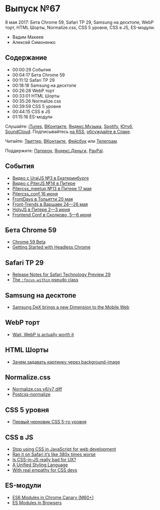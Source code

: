 # Выпуск №67

8 мая 2017: Бета Chrome 59, Safari TP 29, Samsung на десктопе, WebP торт, HTML Шорты, Normalize.css, CSS 5 уровня, CSS в JS, ES-модули.

- Вадим Макеев
- Алексей Симоненко

## Содержание

- 00:00:29 События
- 00:04:17 Бета Chrome 59
- 00:11:12 Safari TP 29
- 00:18:18 Samsung на десктопе
- 00:26:28 WebP торт
- 00:33:01 HTML Шорты
- 00:35:26 Normalize.css
- 00:39:59 CSS 5 уровня
- 00:44:15 CSS в JS
- 01:15:16 ES-модули

Слушайте: [iTunes](https://itunes.apple.com/podcast/id1080500016), [ВКонтакте](https://vk.com/podcasts-32017543), [Яндекс.Музыка](https://music.yandex.ru/album/6245956), [Spotify](https://open.spotify.com/show/3rzAcADjpBpXt73L0epTjV), [Ютуб](https://www.youtube.com/playlist?list=PLMBnwIwFEFHcwuevhsNXkFTcadeX5R1Go), [SoundCloud](https://soundcloud.com/web-standards). Подписывайтесь [на RSS](https://web-standards.ru/podcast/feed/), [обсуждайте в Слаке](http://slack.web-standards.ru/).

Читайте: [Твиттер](https://twitter.com/webstandards_ru), [ВКонтакте](https://vk.com/webstandards_ru), [Фейсбук](https://www.facebook.com/webstandardsru) или [Телеграм](https://t.me/webstandards_ru).

Поддержите: [Патреон](https://www.patreon.com/webstandards_ru), [Яндекс.Деньги](https://money.yandex.ru/to/41001119329753), [PayPal](https://www.paypal.me/pepelsbey).

## События

- [Видео с UralJS №3 в Екатеринбурге](https://youtu.be/EXX5HmD_5lU?list=PLVxsRDo37_Zdda1PEmbGomFbisl9O3vU1)
- [Видео с PiterJS №14 в Питере](https://youtu.be/thVZI3mUXUM?list=PLcXJ90eZ2bxggKRhomjNwJ8Zftq8yR7nS)
- [Pitercss_meetup №13 в Питере 17 мая](https://pitercss.timepad.ru/event/487743/)
- [Pitercss_conf 16 июня](https://pitercss.com/)
- [FrontDays в Тольятти 20 мая](https://frontdays.ru/)
- [Front-Trends в Варшаве 24—26 мая](https://2017.front-trends.com/)
- [HolyJS в Питере 2—3 июня](https://holyjs.ru/)
- [Frontend Conf в Сколково, 5—6 июня](http://frontendconf.ru/)

## Бета Chrome 59

- [Chrome 59 Beta](https://blog.chromium.org/2017/05/chrome-59-beta-headless-chromium-native.html)
- [Getting Started with Headless Chrome](https://developers.google.com/web/updates/2017/04/headless-chrome)

## Safari TP 29

- [Release Notes for Safari Technology Preview 29](https://webkit.org/blog/7532/release-notes-for-safari-technology-preview-29/)
- [The `:focus-within` pseudo class](https://www.iandevlin.com/blog/2017/04/css/the-focus-within-pseudo-class)

## Samsung на десктопе

- [Samsung DeX brings a new Dimension to the Mobile Web](https://medium.com/p/f80d7edcab29)

## WebP торт

- [Wait, WebP is actually worth it](https://www.zachleat.com/web/webp/)

## HTML Шорты

- [Зачем задавать картинку через background-image](https://youtu.be/3gvjDqhYJ60?list=PLQJNT2fdCJngOj0mGZaTcZRyfSBTCWHe1)

## Normalize.css

- [Normalize.css v6/v7 diff](https://github.com/necolas/normalize.css/compare/6.0.0...7.0.0#diff-bb3dde41d97f19be8ab7b4780a915d5e)
- [Postcss-normalize](https://github.com/jonathantneal/postcss-normalize)

## CSS 5 уровня

- [Первый черновик CSS 5-го уровня](http://css-live.ru/vecssti-s-polej/pervyj-chernovik-css-5-urovnya.html)

## CSS в JS

- [Stop using CSS in JavaScript for web development](https://medium.com/p/fa32fb873dcc)
- [Ran it on Safari it’s like 380x times worse](https://twitter.com/notwaldorf/status/859636431974739968)
- [Is CSS-in-JS really bad for UX?](https://medium.com/p/e9cce7b2da83)
- [A Unified Styling Language](https://markdalgleish.github.io/presentation-a-unified-styling-language/)
- [With real empathy for CSS devs](https://twitter.com/markdalgleish/status/860552496904908800)

## ES-модули

- [ES6 Modules in Chrome Canary (M60+)](https://medium.com/p/ba588dfb8ab7)
- [ES Modules in Browsers](https://jakearchibald.com/2017/es-modules-in-browsers/)
